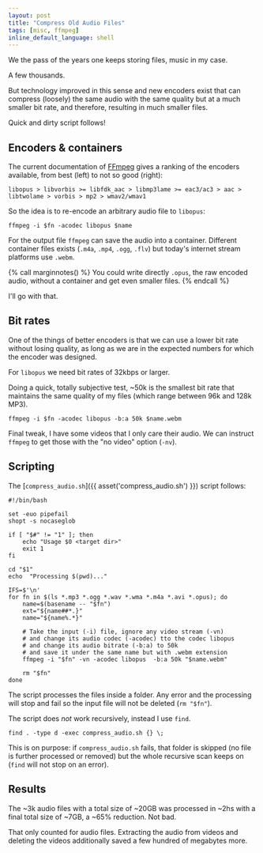 ```yaml
---
layout: post
title: "Compress Old Audio Files"
tags: [misc, ffmpeg]
inline_default_language: shell
---
```


We the pass of the years one keeps storing files, music in my case.

A few thousands.

But technology improved in this sense and new encoders exist that can
compress (loosely) the same audio with the same quality but at a much
smaller bit rate, and therefore, resulting in much smaller files.

Quick and dirty script follows!<!--more-->

## Encoders & containers

The current documentation of [FFmpeg](https://ffmpeg.org/) gives a ranking of the encoders
available, from best (left) to not so good (right):

```
libopus > libvorbis >= libfdk_aac > libmp3lame >= eac3/ac3 > aac > libtwolame > vorbis > mp2 > wmav2/wmav1
```

So the idea is to re-encode an arbitrary audio file to `libopus`:


```shell
ffmpeg -i $fn -acodec libopus $name
```

For the output file `ffmpeg` can save the audio into a container.
Different container files exists (`.m4a`, `.mp4`, `.ogg`, `.flv`) but
today's internet stream platforms use `.webm`.

{% call marginnotes() %}
You could write directly `.opus`, the raw encoded audio, without a
container and get even smaller files.
{% endcall %}

I'll go with that.

## Bit rates

One of the things of better encoders is that we can use a lower bit rate
without losing quality, as long as we are in the expected numbers for
which the encoder was designed.

For `libopus` we need  bit rates of 32kbps or larger.

Doing a quick, totally subjective test, ~50k is the smallest bit rate
that maintains the same quality of my files (which range between 96k and
128k MP3).

```shell
ffmpeg -i $fn -acodec libopus -b:a 50k $name.webm
```

Final tweak, I have some videos that I only care their audio. We can
instruct `ffmpeg` to get those with the "no video" option (`-nv`).

## Scripting

The [`compress_audio.sh`]({{ asset('compress_audio.sh') }})  script follows:

```shell
#!/bin/bash

set -euo pipefail
shopt -s nocaseglob

if [ "$#" != "1" ]; then
    echo "Usage $0 <target dir>"
    exit 1
fi

cd "$1"
echo  "Processing $(pwd)..."

IFS=$'\n'
for fn in $(ls *.mp3 *.ogg *.wav *.wma *.m4a *.avi *.opus); do
    name=$(basename -- "$fn")
    ext="${name##*.}"
    name="${name%.*}"

    # Take the input (-i) file, ignore any video stream (-vn)
    # and change its audio codec (-acodec) tto the codec libopus
    # and change its audio bitrate (-b:a) to 50k
    # and save it under the same name but with .webm extension
    ffmpeg -i "$fn" -vn -acodec libopus  -b:a 50k "$name.webm"

    rm "$fn"
done
```

The script processes the files inside a folder. Any error and the
processing will stop and fail so the input file will not be deleted
(`rm "$fn"`).

The script does *not* work recursively, instead I use `find`.

```shell
find . -type d -exec compress_audio.sh {} \;
```

This is on purpose: if `compress_audio.sh` fails, that folder is skipped
(no file is further processed or removed) but the whole recursive scan
keeps on (`find` will not stop on an error).

## Results

The ~3k audio files with a total size of ~20GB was processed in ~2hs
with a final total size of ~7GB, a ~65% reduction. Not bad.

That only counted for audio files. Extracting the audio from videos and
deleting the videos additionally saved a few hundred of megabytes more.

